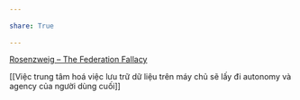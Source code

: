 ---  
share: True  
---  
[Rosenzweig – The Federation Fallacy](https://rosenzweig.io/blog/the-federation-fallacy.html)  
[[Việc trung tâm hoá việc lưu trữ dữ liệu trên máy chủ sẽ lấy đi autonomy và agency của người dùng cuối]]  
